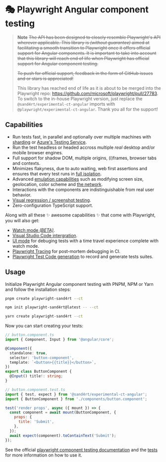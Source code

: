 # 🎭 Playwright Angular component testing

> **Note**
> ~~The API has been designed to closely resemble Playwright's API wherever applicable. This library is _(without guarantee)_ aimed at facilitating a smooth transition to Playwright once it offers official support for Angular components. It is important to take into account that this library will reach end of life when Playwright has official support for Angular component testing.~~
>
> ~~To push for official support, feedback in the form of GitHub issues and or stars is appreciated!~~
>
> This library has reached end of life as it is about to be merged into the Playwright repo: https://github.com/microsoft/playwright/pull/27783. To switch to the in-house Playwright version, just replace the `@sand4rt/experimental-ct-angular` imports with `@playwright/experimental-ct-angular`. Thank you all for the support!

## Capabilities

- Run tests fast, in parallel and optionally over multiple machines with [sharding](https://playwright.dev/docs/test-sharding) or [Azure's Testing Service](https://www.youtube.com/watch?v=FvyYC2pxL_8).
- Run the test headless or headed accross multiple _real_ desktop and/or mobile browser engines.
- Full support for shadow DOM, multiple origins, (i)frames, browser tabs and contexts.
- Minimizes flakyness, due to auto waiting, web first assertions and ensures that every test runs in [full isolation](https://playwright.dev/docs/browser-contexts).
- Advanced [emulation capabilities](https://playwright.dev/docs/emulation) such as modifying screen size, geolocation, color scheme and [the network](https://playwright.dev/docs/mock-browser-apis).
- Interactions with the components are indistinguishable from real user behavior.
- [Visual regression / screenshot testing](https://playwright.dev/docs/api/class-pageassertions#page-assertions-to-have-screenshot-1).
- Zero-configuration TypeScript support.

Along with all these ✨ awesome capabilities ✨ that come with Playwright, you will also get:

- [Watch mode _(BETA)_](https://github.com/microsoft/playwright/issues/21960#issuecomment-1483604692).
- [Visual Studio Code intergration](https://playwright.dev/docs/getting-started-vscode).
- [UI mode](https://playwright.dev/docs/test-ui-mode) for debuging tests with a time travel experience complete with watch mode.
- [Playwright Tracing](https://playwright.dev/docs/trace-viewer-intro) for post-mortem debugging in CI.
- [Playwright Test Code generation](https://playwright.dev/docs/codegen-intro) to record and generate tests suites.

## Usage

Initialize Playwright Angular component testing with PNPM, NPM or Yarn and follow the installation steps:

```sh
pnpm create playwright-sand4rt --ct
```
```sh
npm init playwright-sand4rt@latest -- --ct
```
```sh
yarn create playwright-sand4rt --ct
```

Now you can start creating your tests:

```ts
// button.component.ts
import { Component, Input } from '@angular/core';

@Component({
  standalone: true,
  selector: 'button-component',
  template: `<button>{{title}}</button>`,
})
export class ButtonComponent {
  @Input() title!: string;
}
```

```jsx
// button.component.test.ts
import { test, expect } from '@sand4rt/experimental-ct-angular';
import { ButtonComponent } from './components/button.component';

test('render props', async ({ mount }) => {
  const component = await mount(ButtonComponent, {
    props: {
      title: 'Submit',
    },
  });
  await expect(component).toContainText('Submit');
});
```

See the official [playwright component testing documentation](https://playwright.dev/docs/test-components) and the [tests](https://github.com/sand4rt/playwright-ct-angular/tree/main/ct-angular/tests) for more information on how to use it.
